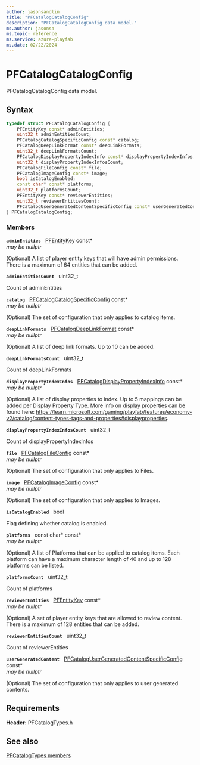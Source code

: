 ```yaml
---
author: jasonsandlin
title: "PFCatalogCatalogConfig"
description: "PFCatalogCatalogConfig data model."
ms.author: jasonsa
ms.topic: reference
ms.service: azure-playfab
ms.date: 02/22/2024
---
```


# PFCatalogCatalogConfig  

PFCatalogCatalogConfig data model.  

## Syntax  
  
```cpp
typedef struct PFCatalogCatalogConfig {  
    PFEntityKey const* adminEntities;  
    uint32_t adminEntitiesCount;  
    PFCatalogCatalogSpecificConfig const* catalog;  
    PFCatalogDeepLinkFormat const* deepLinkFormats;  
    uint32_t deepLinkFormatsCount;  
    PFCatalogDisplayPropertyIndexInfo const* displayPropertyIndexInfos;  
    uint32_t displayPropertyIndexInfosCount;  
    PFCatalogFileConfig const* file;  
    PFCatalogImageConfig const* image;  
    bool isCatalogEnabled;  
    const char* const* platforms;  
    uint32_t platformsCount;  
    PFEntityKey const* reviewerEntities;  
    uint32_t reviewerEntitiesCount;  
    PFCatalogUserGeneratedContentSpecificConfig const* userGeneratedContent;  
} PFCatalogCatalogConfig;  
```
  
### Members  
  
**`adminEntities`** &nbsp; [PFEntityKey](../../pftypes/structs/pfentitykey-c.md) const*  
*may be nullptr*  
  
(Optional) A list of player entity keys that will have admin permissions. There is a maximum of 64 entities that can be added.
  
**`adminEntitiesCount`** &nbsp; uint32_t  
  
Count of adminEntities
  
**`catalog`** &nbsp; [PFCatalogCatalogSpecificConfig](pfcatalogcatalogspecificconfig.md) const*  
*may be nullptr*  
  
(Optional) The set of configuration that only applies to catalog items.
  
**`deepLinkFormats`** &nbsp; [PFCatalogDeepLinkFormat](pfcatalogdeeplinkformat.md) const*  
*may be nullptr*  
  
(Optional) A list of deep link formats. Up to 10 can be added.
  
**`deepLinkFormatsCount`** &nbsp; uint32_t  
  
Count of deepLinkFormats
  
**`displayPropertyIndexInfos`** &nbsp; [PFCatalogDisplayPropertyIndexInfo](pfcatalogdisplaypropertyindexinfo.md) const*  
*may be nullptr*  
  
(Optional) A list of display properties to index. Up to 5 mappings can be added per Display Property Type. More info on display properties can be found here: https://learn.microsoft.com/gaming/playfab/features/economy-v2/catalog/content-types-tags-and-properties#displayproperties.
  
**`displayPropertyIndexInfosCount`** &nbsp; uint32_t  
  
Count of displayPropertyIndexInfos
  
**`file`** &nbsp; [PFCatalogFileConfig](pfcatalogfileconfig.md) const*  
*may be nullptr*  
  
(Optional) The set of configuration that only applies to Files.
  
**`image`** &nbsp; [PFCatalogImageConfig](pfcatalogimageconfig.md) const*  
*may be nullptr*  
  
(Optional) The set of configuration that only applies to Images.
  
**`isCatalogEnabled`** &nbsp; bool  
  
Flag defining whether catalog is enabled.
  
**`platforms`** &nbsp; const char* const*  
*may be nullptr*  
  
(Optional) A list of Platforms that can be applied to catalog items. Each platform can have a maximum character length of 40 and up to 128 platforms can be listed.
  
**`platformsCount`** &nbsp; uint32_t  
  
Count of platforms
  
**`reviewerEntities`** &nbsp; [PFEntityKey](../../pftypes/structs/pfentitykey-c.md) const*  
*may be nullptr*  
  
(Optional) A set of player entity keys that are allowed to review content. There is a maximum of 128 entities that can be added.
  
**`reviewerEntitiesCount`** &nbsp; uint32_t  
  
Count of reviewerEntities
  
**`userGeneratedContent`** &nbsp; [PFCatalogUserGeneratedContentSpecificConfig](pfcatalogusergeneratedcontentspecificconfig.md) const*  
*may be nullptr*  
  
(Optional) The set of configuration that only applies to user generated contents.
  
  
## Requirements  
  
**Header:** PFCatalogTypes.h
  
## See also  
[PFCatalogTypes members](../pfcatalogtypes_members.md)  

  
  

